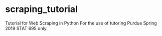# scraping_tutorial
Tutorial for Web Scraping in Python
For the use of tutoring Purdue Spring 2019 STAT 695 only.
